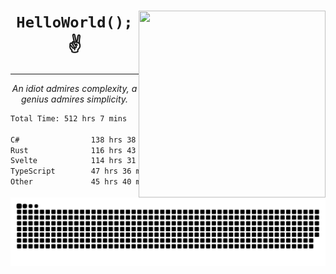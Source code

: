 <div text-align="center">
    <img src="https://i.imgur.com/h1q15Kt.gife" align="right" width="299" height="299">
    <h1 align="center"><code>HelloWorld();</code> ✌️</h1>
    <hr>
    <p align="center"><i>An idiot admires complexity, a genius admires simplicity.</i></p>
</div>

<!--START_SECTION:waka-->

```txt
Total Time: 512 hrs 7 mins

C#                138 hrs 38 mins ██████▒░░░░░░░░░░░░░░░░░░   24.85 %
Rust              116 hrs 43 mins █████▒░░░░░░░░░░░░░░░░░░░   20.93 %
Svelte            114 hrs 31 mins █████░░░░░░░░░░░░░░░░░░░░   20.53 %
TypeScript        47 hrs 36 mins  ██░░░░░░░░░░░░░░░░░░░░░░░   08.54 %
Other             45 hrs 40 mins  ██░░░░░░░░░░░░░░░░░░░░░░░   08.19 %
```

<!--END_SECTION:waka-->

<picture>
  <source media="(prefers-color-scheme: dark)" srcset="https://raw.githubusercontent.com/Somfic/Somfic/main/github-contribution-grid-snake-dark.svg">
  <source media="(prefers-color-scheme: light)" srcset="https://raw.githubusercontent.com/Somfic/Somfic/main/github-contribution-grid-snake.svg">
  <img alt="github contribution grid snake animation" src="https://raw.githubusercontent.com/Somfic/Somfic/main/github-contribution-grid-snake.svg">
</picture>
